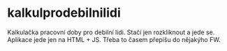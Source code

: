 # kalkulprodebilnilidi
Kalkulačka pracovní doby pro debilní lidi.
Stačí jen rozkliknout a jede se. Aplikace jede jen na HTML + JS.
Třeba to časem přepíšu do nějakýho FW.